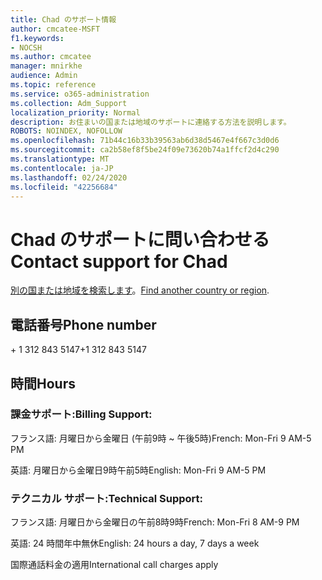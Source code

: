 ```yaml
---
title: Chad のサポート情報
author: cmcatee-MSFT
f1.keywords:
- NOCSH
ms.author: cmcatee
manager: mnirkhe
audience: Admin
ms.topic: reference
ms.service: o365-administration
ms.collection: Adm_Support
localization_priority: Normal
description: お住まいの国または地域のサポートに連絡する方法を説明します。
ROBOTS: NOINDEX, NOFOLLOW
ms.openlocfilehash: 71b44c16b33b39563ab6d38d5467e4f667c3d0d6
ms.sourcegitcommit: ca2b58ef8f5be24f09e73620b74a1ffcf2d4c290
ms.translationtype: MT
ms.contentlocale: ja-JP
ms.lasthandoff: 02/24/2020
ms.locfileid: "42256684"
---
```

# <a name="contact-support-for-chad"></a><span data-ttu-id="950da-103">Chad のサポートに問い合わせる</span><span class="sxs-lookup"><span data-stu-id="950da-103">Contact support for Chad</span></span>

<span data-ttu-id="950da-104">[別の国または地域を検索します](../contact-support-for-business-products.md)。</span><span class="sxs-lookup"><span data-stu-id="950da-104">[Find another country or region](../contact-support-for-business-products.md).</span></span>

## <a name="phone-number"></a><span data-ttu-id="950da-105">電話番号</span><span class="sxs-lookup"><span data-stu-id="950da-105">Phone number</span></span>
<span data-ttu-id="950da-106">+ 1 312 843 5147</span><span class="sxs-lookup"><span data-stu-id="950da-106">+1 312 843 5147</span></span>

## <a name="hours"></a><span data-ttu-id="950da-107">時間</span><span class="sxs-lookup"><span data-stu-id="950da-107">Hours</span></span>
### <a name="billing-support"></a><span data-ttu-id="950da-108">課金サポート:</span><span class="sxs-lookup"><span data-stu-id="950da-108">Billing Support:</span></span>

<span data-ttu-id="950da-109">フランス語: 月曜日から金曜日 (午前9時 ~ 午後5時)</span><span class="sxs-lookup"><span data-stu-id="950da-109">French: Mon-Fri 9 AM-5 PM</span></span>

<span data-ttu-id="950da-110">英語: 月曜日から金曜日9時午前5時</span><span class="sxs-lookup"><span data-stu-id="950da-110">English: Mon-Fri 9 AM-5 PM</span></span>

### <a name="technical-support"></a><span data-ttu-id="950da-111">テクニカル サポート:</span><span class="sxs-lookup"><span data-stu-id="950da-111">Technical Support:</span></span>

<span data-ttu-id="950da-112">フランス語: 月曜日から金曜日の午前8時9時</span><span class="sxs-lookup"><span data-stu-id="950da-112">French: Mon-Fri 8 AM-9 PM</span></span>

<span data-ttu-id="950da-113">英語: 24 時間年中無休</span><span class="sxs-lookup"><span data-stu-id="950da-113">English: 24 hours a day, 7 days a week</span></span>

<span data-ttu-id="950da-114">国際通話料金の適用</span><span class="sxs-lookup"><span data-stu-id="950da-114">International call charges apply</span></span>